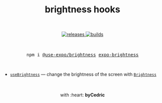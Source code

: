 <div align="center">
    <h1>
        <br />
        brightness hooks
        <br />
        <br />
    </h1>
    <a href="https://github.com/bycedric/use-expo/releases">
        <img src="https://img.shields.io/github/release/byCedric/use-expo/all.svg" alt="releases" />
    </a>
    <a href="https://travis-ci.com/byCedric/use-expo">
        <img src="https://img.shields.io/travis/com/byCedric/use-expo/master.svg" alt="builds" />
    </a>
    <br />
    <br />
    <br />
    <pre>npm i <a href="https://www.npmjs.com/package/@use-expo/brightness">@use-expo/brightness</a> <a href="https://www.npmjs.com/package/expo-brightness">expo-brightness</a></pre>
    <br />
</div>

- [`useBrightness`](./docs/use-brightness.md) &mdash; change the brightness of the screen with [`Brightness`](https://docs.expo.io/versions/latest/sdk/brightness/)

<div align="center">
    <br />
    <br />
    with :heart: <strong>byCedric</strong>
    <br />
    <br />
</div>
